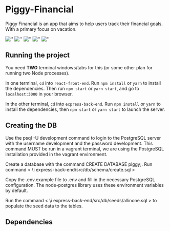 # Piggy-Financial

Piggy Financial is an app that aims to help users track their financial goals. With a primary focus on vacation.

!['']()
!['']()
!['']()
!['']()
!['']()


## Running the project

You need **TWO** terminal windows/tabs for this (or some other plan for running two Node processes).

In one terminal, `cd` into `react-front-end`. Run `npm install` or `yarn` to install the dependencies. Then run `npm start` or `yarn start`, and go to `localhost:3000` in your browser.

In the other terminal, `cd` into `express-back-end`. Run `npm install` or `yarn` to install the dependencies, then `npm start` or `yarn start` to launch the server.

## Creating the DB

Use the psql -U development command to login to the PostgreSQL server with the username development and the password development. This command MUST be run in a vagrant terminal, we are using the PostgreSQL installation provided in the vagrant environment.

Create a database with the command CREATE DATABASE piggy;. Run command < \i express-back-end/src/db/schema/create.sql >

Copy the .env.example file to .env and fill in the necessary PostgreSQL configuration. The node-postgres library uses these environment variables by default.

Run the command < \i express-back-end/src/db/seeds/allinone.sql > to populate the seed data to the tables.

## Dependencies